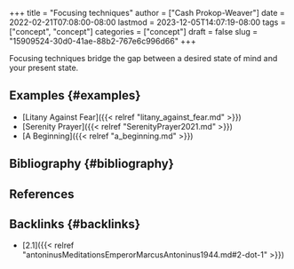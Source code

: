 +++
title = "Focusing techniques"
author = ["Cash Prokop-Weaver"]
date = 2022-02-21T07:08:00-08:00
lastmod = 2023-12-05T14:07:19-08:00
tags = ["concept", "concept"]
categories = ["concept"]
draft = false
slug = "15909524-30d0-41ae-88b2-767e6c996d66"
+++

Focusing techniques bridge the gap between a desired state of mind and your present state.


## Examples {#examples}

-   [Litany Against Fear]({{< relref "litany_against_fear.md" >}})
-   [Serenity Prayer]({{< relref "SerenityPrayer2021.md" >}})
-   [A Beginning]({{< relref "a_beginning.md" >}})


## Bibliography {#bibliography}

## References

<style>.csl-entry{text-indent: -1.5em; margin-left: 1.5em;}</style><div class="csl-bib-body">
</div>


## Backlinks {#backlinks}

-   [2.1]({{< relref "antoninusMeditationsEmperorMarcusAntoninus1944.md#2-dot-1" >}})
